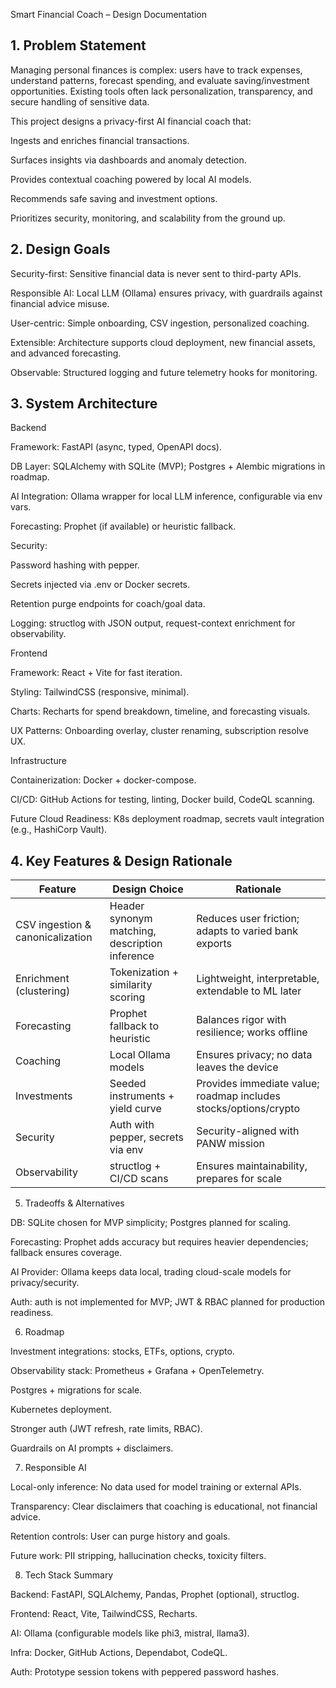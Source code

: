 Smart Financial Coach – Design Documentation
## 1. Problem Statement

Managing personal finances is complex: users have to track expenses, understand patterns, forecast spending, and evaluate saving/investment opportunities. Existing tools often lack personalization, transparency, and secure handling of sensitive data.

This project designs a privacy-first AI financial coach that:

Ingests and enriches financial transactions.

Surfaces insights via dashboards and anomaly detection.

Provides contextual coaching powered by local AI models.

Recommends safe saving and investment options.

Prioritizes security, monitoring, and scalability from the ground up.

## 2. Design Goals

Security-first: Sensitive financial data is never sent to third-party APIs.

Responsible AI: Local LLM (Ollama) ensures privacy, with guardrails against financial advice misuse.

User-centric: Simple onboarding, CSV ingestion, personalized coaching.

Extensible: Architecture supports cloud deployment, new financial assets, and advanced forecasting.

Observable: Structured logging and future telemetry hooks for monitoring.

## 3. System Architecture
Backend

Framework: FastAPI (async, typed, OpenAPI docs).

DB Layer: SQLAlchemy with SQLite (MVP); Postgres + Alembic migrations in roadmap.

AI Integration: Ollama wrapper for local LLM inference, configurable via env vars.

Forecasting: Prophet (if available) or heuristic fallback.

Security:

Password hashing with pepper.

Secrets injected via .env or Docker secrets.

Retention purge endpoints for coach/goal data.

Logging: structlog with JSON output, request-context enrichment for observability.

Frontend

Framework: React + Vite for fast iteration.

Styling: TailwindCSS (responsive, minimal).

Charts: Recharts for spend breakdown, timeline, and forecasting visuals.

UX Patterns: Onboarding overlay, cluster renaming, subscription resolve UX.

Infrastructure

Containerization: Docker + docker-compose.

CI/CD: GitHub Actions for testing, linting, Docker build, CodeQL scanning.

Future Cloud Readiness: K8s deployment roadmap, secrets vault integration (e.g., HashiCorp Vault).

## 4. Key Features & Design Rationale
| Feature                          | Design Choice                                  | Rationale                                                        |
| -------------------------------- | ---------------------------------------------- | ---------------------------------------------------------------- |
| CSV ingestion & canonicalization | Header synonym matching, description inference | Reduces user friction; adapts to varied bank exports             |
| Enrichment (clustering)          | Tokenization + similarity scoring              | Lightweight, interpretable, extendable to ML later               |
| Forecasting                      | Prophet fallback to heuristic                  | Balances rigor with resilience; works offline                    |
| Coaching                         | Local Ollama models                            | Ensures privacy; no data leaves the device                       |
| Investments                      | Seeded instruments + yield curve               | Provides immediate value; roadmap includes stocks/options/crypto |
| Security                         | Auth with pepper, secrets via env              | Security-aligned with PANW mission                               |
| Observability                    | structlog + CI/CD scans                        | Ensures maintainability, prepares for scale                      |

5. Tradeoffs & Alternatives

DB: SQLite chosen for MVP simplicity; Postgres planned for scaling.

Forecasting: Prophet adds accuracy but requires heavier dependencies; fallback ensures coverage.

AI Provider: Ollama keeps data local, trading cloud-scale models for privacy/security.

Auth: auth is not implemented for MVP; JWT & RBAC planned for production readiness.

6. Roadmap

Investment integrations: stocks, ETFs, options, crypto.

Observability stack: Prometheus + Grafana + OpenTelemetry.

Postgres + migrations for scale.

Kubernetes deployment.

Stronger auth (JWT refresh, rate limits, RBAC).

Guardrails on AI prompts + disclaimers.

7. Responsible AI

Local-only inference: No data used for model training or external APIs.

Transparency: Clear disclaimers that coaching is educational, not financial advice.

Retention controls: User can purge history and goals.

Future work: PII stripping, hallucination checks, toxicity filters.

8. Tech Stack Summary

Backend: FastAPI, SQLAlchemy, Pandas, Prophet (optional), structlog.

Frontend: React, Vite, TailwindCSS, Recharts.

AI: Ollama (configurable models like phi3, mistral, llama3).

Infra: Docker, GitHub Actions, Dependabot, CodeQL.

Auth: Prototype session tokens with peppered password hashes.